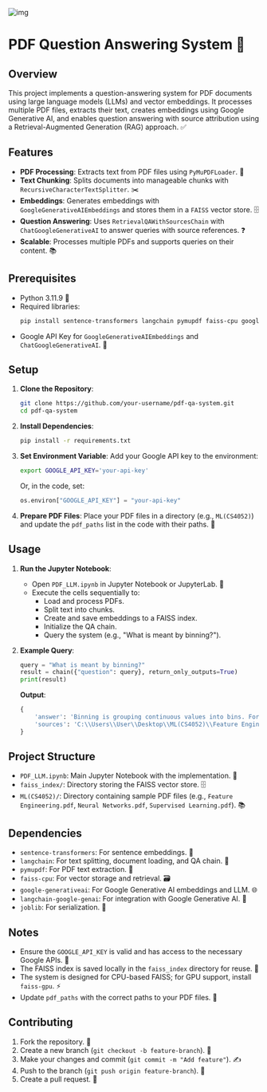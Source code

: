 ![img](https://github.com/user-attachments/assets/d43c8ad6-4d4a-463f-90ec-1f64a1cab73e)

# PDF Question Answering System 🚀

## Overview
This project implements a question-answering system for PDF documents using large language models (LLMs) and vector embeddings. It processes multiple PDF files, extracts their text, creates embeddings using Google Generative AI, and enables question answering with source attribution using a Retrieval-Augmented Generation (RAG) approach. ✅

## Features
- **PDF Processing**: Extracts text from PDF files using `PyMuPDFLoader`. 📄
- **Text Chunking**: Splits documents into manageable chunks with `RecursiveCharacterTextSplitter`. ✂️
- **Embeddings**: Generates embeddings with `GoogleGenerativeAIEmbeddings` and stores them in a `FAISS` vector store. 🗄️
- **Question Answering**: Uses `RetrievalQAWithSourcesChain` with `ChatGoogleGenerativeAI` to answer queries with source references. ❓
- **Scalable**: Processes multiple PDFs and supports queries on their content. 📚

## Prerequisites
- Python 3.11.9 🐍
- Required libraries:
  ```bash
  pip install sentence-transformers langchain pymupdf faiss-cpu google-generativeai langchain-google-genai joblib
  ```
- Google API Key for `GoogleGenerativeAIEmbeddings` and `ChatGoogleGenerativeAI`. 🔑

## Setup
1. **Clone the Repository**:
   ```bash
   git clone https://github.com/your-username/pdf-qa-system.git
   cd pdf-qa-system
   ```

2. **Install Dependencies**:
   ```bash
   pip install -r requirements.txt
   ```

3. **Set Environment Variable**:
   Add your Google API key to the environment:
   ```bash
   export GOOGLE_API_KEY='your-api-key'
   ```
   Or, in the code, set:
   ```python
   os.environ["GOOGLE_API_KEY"] = "your-api-key"
   ```

4. **Prepare PDF Files**:
   Place your PDF files in a directory (e.g., `ML(CS4052)`) and update the `pdf_paths` list in the code with their paths. 📂

## Usage
1. **Run the Jupyter Notebook**:
   - Open `PDF_LLM.ipynb` in Jupyter Notebook or JupyterLab. 📓
   - Execute the cells sequentially to:
     - Load and process PDFs.
     - Split text into chunks.
     - Create and save embeddings to a FAISS index.
     - Initialize the QA chain.
     - Query the system (e.g., "What is meant by binning?").

2. **Example Query**:
   ```python
   query = "What is meant by binning?"
   result = chain({"question": query}, return_only_outputs=True)
   print(result)
   ```
   **Output**:
   ```python
   {
       'answer': 'Binning is grouping continuous values into bins. For example, raw data of ages 22, 25, 37, 40, 55 can be binned into age groups "Young", "Middle-aged", and "Old".',
       'sources': 'C:\\Users\\User\\Desktop\\ML(CS4052)\\Feature Engineering.pdf'
   }
   ```

## Project Structure
- `PDF_LLM.ipynb`: Main Jupyter Notebook with the implementation. 📓
- `faiss_index/`: Directory storing the FAISS vector store. 🗄️
- `ML(CS4052)/`: Directory containing sample PDF files (e.g., `Feature Engineering.pdf`, `Neural Networks.pdf`, `Supervised Learning.pdf`). 📚

## Dependencies
- `sentence-transformers`: For sentence embeddings. 🧠
- `langchain`: For text splitting, document loading, and QA chain. 🔗
- `pymupdf`: For PDF text extraction. 📄
- `faiss-cpu`: For vector storage and retrieval. 🗃️
- `google-generativeai`: For Google Generative AI embeddings and LLM. 🌐
- `langchain-google-genai`: For integration with Google Generative AI. 🔌
- `joblib`: For serialization. 💾

## Notes
- Ensure the `GOOGLE_API_KEY` is valid and has access to the necessary Google APIs. 🔐
- The FAISS index is saved locally in the `faiss_index` directory for reuse. 📂
- The system is designed for CPU-based FAISS; for GPU support, install `faiss-gpu`. ⚡
- Update `pdf_paths` with the correct paths to your PDF files. 📍

## Contributing
1. Fork the repository. 🍴
2. Create a new branch (`git checkout -b feature-branch`). 🌱
3. Make your changes and commit (`git commit -m "Add feature"`). ✍️
4. Push to the branch (`git push origin feature-branch`). 🚀
5. Create a pull request. 🤝

